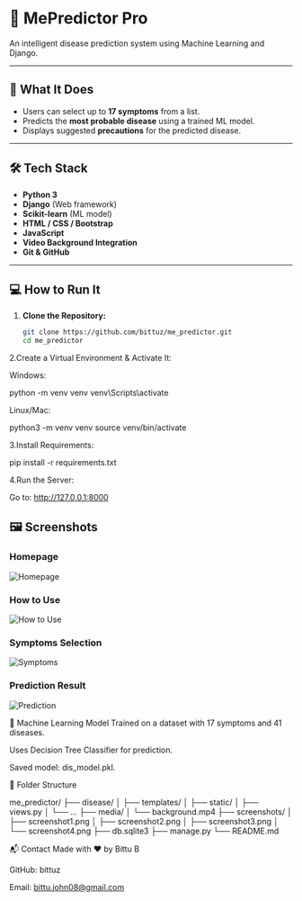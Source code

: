 # 🧠 MePredictor Pro

An intelligent disease prediction system using Machine Learning and Django.

---

## 🚀 What It Does

- Users can select up to **17 symptoms** from a list.
- Predicts the **most probable disease** using a trained ML model.
- Displays suggested **precautions** for the predicted disease.

---

## 🛠️ Tech Stack

- **Python 3**
- **Django** (Web framework)
- **Scikit-learn** (ML model)
- **HTML / CSS / Bootstrap**
- **JavaScript**
- **Video Background Integration**
- **Git & GitHub**

---

## 💻 How to Run It

1. **Clone the Repository:**
   ```bash
   git clone https://github.com/bittuz/me_predictor.git
   cd me_predictor

2.Create a Virtual Environment & Activate It:

Windows:

python -m venv venv
venv\Scripts\activate

Linux/Mac:

python3 -m venv venv
source venv/bin/activate

3.Install Requirements:

pip install -r requirements.txt

4.Run the Server:

Go to: http://127.0.0.1:8000

## 🖼️ Screenshots

### Homepage
![Homepage](screenshots/screenshot1.png)

### How to Use
![How to Use](screenshots/screenshot2.png)

### Symptoms Selection
![Symptoms](screenshots/screenshot3.png)

### Prediction Result
![Prediction](screenshots/screenshot4.png)


🤖 Machine Learning Model
Trained on a dataset with 17 symptoms and 41 diseases.

Uses Decision Tree Classifier for prediction.

Saved model: dis_model.pkl.

📁 Folder Structure

me_predictor/
├── disease/
│   ├── templates/
│   ├── static/
│   ├── views.py
│   └── ...
├── media/
│   └── background.mp4
├── screenshots/
│   ├── screenshot1.png
│   ├── screenshot2.png
│   ├── screenshot3.png
│   └── screenshot4.png
├── db.sqlite3
├── manage.py
└── README.md


📬 Contact
Made with ❤️ by Bittu B

GitHub: bittuz

Email: bittu.john08@gmail.com
